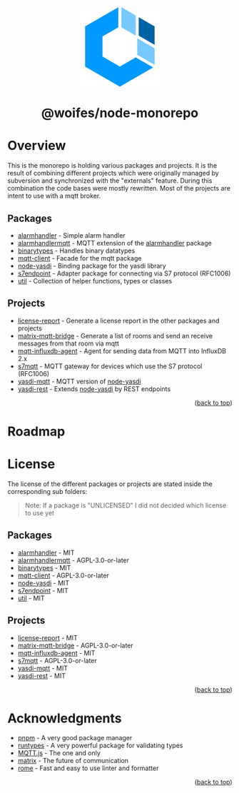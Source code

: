 <div id="top"></div>

<br>
<div align="center">
  <a href="https://github.com/woifes/@woifes/monorepo">
    <img src="images/woifeslogo.svg" alt="Logo" width="180" height="180">
  </a>
</div>
<h1 align="center">@woifes/node-monorepo</h3>

# Overview
This is the monorepo is holding various packages and projects. It is the result of combining different projects which were originally managed by subversion and synchronized with the "externals" feature. During this combination the code bases were mostly rewritten. Most of the projects are intent to use with a mqtt broker.

## Packages
* [alarmhandler](/packages/alarmhandler/) - Simple alarm handler
* [alarmhandlermqtt](/packages/alarmhandlermqtt/) - MQTT extension of the [alarmhandler](/packages/alarmhandler/) package
* [binarytypes](/packages/binarytypes/) - Handles binary datatypes
* [mqtt-client](/packages/mqtt-client/) - Facade for the mqtt package
* [node-yasdi](/packages/node-yasdi/) - Binding package for the yasdi library
* [s7endpoint](/packages/s7endpoint/) - Adapter package for connecting via S7 protocol (RFC1006)
* [util](/packages/util/) - Collection of helper functions, types or classes

## Projects
* [license-report](/projects/license-report/) - Generate a license report in the other packages and projects
* [matrix-mqtt-bridge](/projects/matrix-mqtt-bridge/) - Generate a list of rooms and send an receive messages from that room via mqtt
* [mqtt-influxdb-agent](/projects/mqtt-influxdb-agent/) - Agent for sending data from MQTT into InfluxDB 2.x
* [s7mqtt](/projects/s7mqtt/) - MQTT gateway for devices which use the S7 protocol (RFC1006)
* [yasdi-mqtt](/projects/yasdi-mqtt/) - MQTT version of [node-yasdi](/packages/node-yasdi/)
* [yasdi-rest](/projects/yasdi-rest/) - Extends [node-yasdi](/packages/node-yasdi/) by REST endpoints

<p align="right">(<a href="#top">back to top</a>)</p>

# Roadmap

# License

The license of the different packages or projects are stated inside the corresponding sub folders:
> Note: If a package is "UNLICENSED" I did not decided which license to use yet
## Packages
* [alarmhandler](/packages/alarmhandler/) - MIT
* [alarmhandlermqtt](/packages/alarmhandlermqtt/) - AGPL-3.0-or-later
* [binarytypes](/packages/binarytypes/) - MIT
* [mqtt-client](/packages/mqtt-client/) - AGPL-3.0-or-later
* [node-yasdi](/packages/node-yasdi/) - MIT
* [s7endpoint](/packages/s7endpoint/) - MIT
* [util](/packages/util/) - MIT

## Projects
* [license-report](/projects/license-report/) - MIT
* [matrix-mqtt-bridge](/projects/matrix-mqtt-bridge/) - AGPL-3.0-or-later
* [mqtt-influxdb-agent](/projects/mqtt-influxdb-agent/) - MIT
* [s7mqtt](/projects/s7mqtt/) - AGPL-3.0-or-later
* [yasdi-mqtt](/projects/yasdi-mqtt/) - MIT
* [yasdi-rest](/projects/yasdi-mqtt/) - MIT

<p align="right">(<a href="#top">back to top</a>)</p>

# Acknowledgments

* [pnpm](https://pnpm.io/) - A very good package manager
* [runtypes](https://github.com/pelotom/runtypes) - A very powerful package for validating types
* [MQTT.js](https://www.npmjs.com/package/mqtt) - The one and only
* [matrix](https://matrix.org/) - The future of communication
* [rome](https://rome.tools/) - Fast and easy to use linter and formatter

<p align="right">(<a href="#top">back to top</a>)</p>
